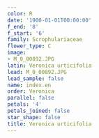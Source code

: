 ```yaml
---
color: R
date: '1900-01-01T00:00:00'
f_end: '8'
f_start: '6'
family: Scrophulariaceae
flower_type: C
image:
- M_0_00892.JPG
latin: Veronica urticifolia
lead: M_0_00892.JPG
lead_sample: false
name: index.en
order: Veronica
parallel: false
petals: '4'
petals_joined: false
star_shape: false
title: Veronica urticifolia
---
```

